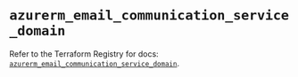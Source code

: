 # `azurerm_email_communication_service_domain`

Refer to the Terraform Registry for docs: [`azurerm_email_communication_service_domain`](https://registry.terraform.io/providers/hashicorp/azurerm/4.11.0/docs/resources/email_communication_service_domain).
